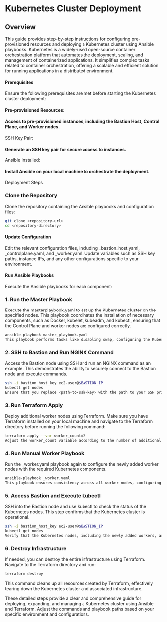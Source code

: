 # Kubernetes Cluster Deployment

## Overview
This guide provides step-by-step instructions for configuring pre-provisioned resources and deploying a Kubernetes cluster using Ansible playbooks. Kubernetes is a widely-used open-source container orchestration platform that automates the deployment, scaling, and management of containerized applications. It simplifies complex tasks related to container orchestration, offering a scalable and efficient solution for running applications in a distributed environment.

#### Prerequisites
Ensure the following prerequisites are met before starting the Kubernetes cluster deployment:

#### Pre-provisioned Resources:

#### Access to pre-provisioned instances, including the Bastion Host, Control Plane, and Worker nodes.
SSH Key Pair:

#### Generate an SSH key pair for secure access to instances.
Ansible Installed:

#### Install Ansible on your local machine to orchestrate the deployment.
Deployment Steps
### Clone the Repository
Clone the repository containing the Ansible playbooks and configuration files:

```bash
git clone <repository-url>
cd <repository-directory>
```
#### Update Configuration
Edit the relevant configuration files, including _bastion_host.yaml, _controlplane.yaml, and _worker.yaml. Update variables such as SSH key paths, instance IPs, and any other configurations specific to your environment.

#### Run Ansible Playbooks
Execute the Ansible playbooks for each component:

### 1. Run the Master Playbook
Execute the masterplaybook.yaml to set up the Kubernetes cluster on the specified nodes. This playbook coordinates the installation of necessary components, such as Docker, kubelet, kubeadm, and kubectl, ensuring that the Control Plane and worker nodes are configured correctly.

```bash
ansible-playbook master_playbook.yaml
This playbook performs tasks like disabling swap, configuring the Kubernetes repository, installing required packages, initializing the Kubernetes Control Plane, setting permissions, and deploying the Flannel pod network.
```

### 2. SSH to Bastion and Run NGINX Command
Access the Bastion node using SSH and run an NGINX command as an example. This demonstrates the ability to securely connect to the Bastion node and execute commands.

```bash
ssh -i bastion_host_key ec2-user@$BASTION_IP
kubectl get nodes
Ensure that you replace <path-to-ssh-key> with the path to your SSH private key and <bastion-ip> with the actual IP address of the Bastion node.
```

### 3. Run Terraform Apply
Deploy additional worker nodes using Terraform. Make sure you have Terraform installed on your local machine and navigate to the Terraform directory before running the following command:

```bash
terraform apply --var worker_count=2
Adjust the worker_count variable according to the number of additional worker nodes you want to add to the Kubernetes cluster.
```

### 4. Run Manual Worker Playbook
Run the _worker.yaml playbook again to configure the newly added worker nodes with the required Kubernetes components.

```bash
ansible-playbook _worker.yaml
This playbook ensures consistency across all worker nodes, configuring them to join the existing Kubernetes cluster.
```

### 5. Access Bastion and Execute kubectl
SSH into the Bastion node and use kubectl to check the status of the Kubernetes nodes. This step confirms that the Kubernetes cluster is operational.

```bash
ssh -i bastion_host_key ec2-user@$BASTION_IP
kubectl get nodes
Verify that the Kubernetes nodes, including the newly added workers, are in the Ready state.
```

### 6. Destroy Infrastructure
If needed, you can destroy the entire infrastructure using Terraform. Navigate to the Terraform directory and run:

```bash
terraform destroy
```
This command cleans up all resources created by Terraform, effectively tearing down the Kubernetes cluster and associated infrastructure.


These detailed steps provide a clear and comprehensive guide for deploying, expanding, and managing a Kubernetes cluster using Ansible and Terraform. Adjust the commands and playbook paths based on your specific environment and configurations.
